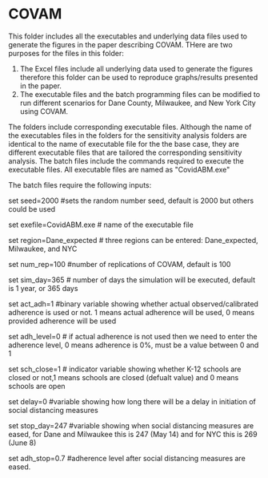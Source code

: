 # COVAM
This folder includes all the executables and underlying data files used to generate the figures in the paper describing COVAM. THere are two purposes for the files in this folder:
1. The Excel files include all underlying data used to generate the figures therefore this folder can be used to reproduce graphs/results presented in the paper.
2. The executable files and the batch programming files can be modified to run different scenarios for Dane County, Milwaukee, and New York City using COVAM.

The folders include corresponding executable files. Although the name of the executables files in the folders for the sensitivity analysis folders are identical to the name of executable file for the the base case, they are different executable files that are tailored the corresponding sensitivity analysis. The batch files include the commands required to execute the executable files. All executable files are named as "CovidABM.exe"

The batch files require the following inputs:

set seed=2000 #sets the random number seed, default is 2000 but others could be used

set exefile=CovidABM.exe # name of the executable file

set region=Dane_expected # three regions can be entered: Dane_expected, Milwaukee, and NYC

set num_rep=100 #number of replications of COVAM, default is 100

set sim_day=365 # number of days the simulation will be executed, default is 1 year, or 365 days

set act_adh=1 #binary variable showing whether actual observed/calibrated adherence is used or not. 1 means actual adherence will be used, 0 means provided adherence will be used

set adh_level=0 # if actual adherence is not used then we need to enter the adherence level, 0 means adherence is 0%, must be a value between 0 and 1

set sch_close=1 # indicator variable showing whether K-12 schools are closed or not,1 means schools are closed (defualt value) and 0 means schools are open

set delay=0 #variable showing how long there will be a delay in initiation of social distancing measures

set stop_day=247 #variable showing when social distancing measures are eased, for Dane and Milwaukee this is 247 (May 14) and for NYC this is 269 (June 8)

set adh_stop=0.7 #adherence level after social distancing measures are eased.
